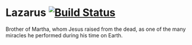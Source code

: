 Lazarus [![Build Status](https://drone.io/github.com/avadhutp/lazarus/status.png)](https://drone.io/github.com/avadhutp/lazarus/latest)
===

Brother of Martha, whom Jesus raised from the dead, as one of the many miracles he performed during his time on Earth.
